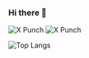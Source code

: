 ### Hi there 👋

![X Punch](https://github-readme-stats.vercel.app/api?username=xpunch&show_icons=true)
![X Punch](https://github-readme-stats.vercel.app/api?username=xpunch&show_icons=true&role=OWNER,ORGANIZATION_MEMBER,COLLABORATOR)

![Top Langs](https://github-readme-stats.vercel.app/api/top-langs/?username=xpunch&hide=less,C%23,TypeScript&layout=compact)
